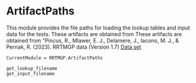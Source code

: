 # ArtifactPaths

This module provides the file paths for loading the lookup tables and input data for the tests. These artifacts are obtained from These artifacts are obtained from "Pincus, R., Mlawer, E. J., Delamere, J., Iacono, M. J., & Pernak, R. (2023). RRTMGP data (Version 1.7) [Data set](https://github.com/earth-system-radiation/rrtmgp-data)

```@meta
CurrentModule = RRTMGP.ArtifactPaths
```

```@docs
get_lookup_filename
get_input_filename
```
